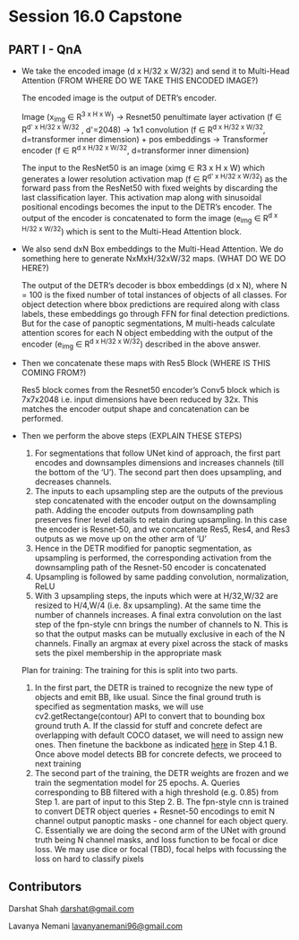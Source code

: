 # Session 16.0 Capstone


## PART I - QnA

- We take the encoded image (d x H/32 x W/32) and send it to Multi-Head Attention (FROM WHERE DO WE TAKE THIS ENCODED IMAGE?)

  The encoded image is the output of DETR’s encoder. 

  Image (x<sub>img</sub> ∈ R<sup>3 x H x W</sup>) → 
  Resnet50 penultimate layer activation (f ∈ R<sup>d' x H/32 x W/32</sup> , d'=2048) →
  1x1 convolution (f ∈ R<sup>d x H/32 x W/32</sup>, d=transformer inner dimension) + pos embeddings →
  Transformer encoder  (f ∈ R<sup>d x H/32 x W/32</sup>, d=transformer inner dimension)

  The input to the ResNet50 is an image (ximg ∈ R3 x H x W) which generates a lower resolution activation map (f ∈ R<sup>d' x H/32 x W/32</sup>) as the forward pass from the ResNet50 with fixed weights by discarding the last classification layer. This activation map along with sinusoidal positional encodings becomes the input to the DETR’s encoder. The output of the encoder is concatenated to form the image (e<sub>img</sub> ∈ R<sup>d x H/32 x W/32</sup>) which is sent to the Multi-Head Attention block.


- We also send dxN Box embeddings to the Multi-Head Attention. We do something here to generate NxMxH/32xW/32 maps. (WHAT DO WE DO HERE?)

  The output of the DETR’s decoder is bbox embeddings (d x N), where N = 100 is the fixed number of total instances of objects of all classes. For object detection where bbox predictions are required along with class labels, these embeddings go through FFN for final detection predictions. But for the case of panoptic segmentations, M multi-heads calculate attention scores for each N object embedding with the output of the encoder (e<sub>img</sub> ∈ R<sup>d x H/32 x W/32</sup>) described in the above answer.

- Then we concatenate these maps with Res5 Block (WHERE IS THIS COMING FROM?)

  Res5 block comes from the Resnet50 encoder’s Conv5 block which is 7x7x2048 i.e. input dimensions have been reduced by 32x. This matches the encoder output shape and concatenation can be performed.

- Then we perform the above steps (EXPLAIN THESE STEPS)

  1. For segmentations that follow UNet kind of approach, the first part encodes and downsamples dimensions and increases channels (till the bottom of the ‘U’). The second part then does upsampling, and decreases channels.
  2. The inputs to each upsampling step are the outputs of the previous step concatenated with the encoder output on the downsampling path. Adding the encoder outputs from downsampling path preserves finer level details to retain during upsampling. In this case the encoder is Resnet-50, and we concatenate Res5, Res4, and Res3 outputs as we move up on the other arm of ‘U’
  3. Hence in the DETR modified for panoptic segmentation, as upsampling is performed, the corresponding activation from the downsampling path of the Resnet-50 encoder is concatenated 
  4. Upsampling is followed by same padding convolution, normalization, ReLU
  5. With 3 upsampling steps, the inputs which were at H/32,W/32 are resized to H/4,W/4 (i.e. 8x upsampling). At the same time the number of channels increases. A final extra convolution on the last step of the fpn-style cnn brings the number of channels to N. This is so that the output masks can be mutually exclusive in each of the N channels. Finally an argmax at every pixel across the stack of masks sets the pixel membership in the appropriate mask

  Plan for training:
  The training for this is split into two parts. 

  1. In the first part, the DETR is trained to recognize the new type of objects and emit BB, like usual. Since the final ground truth is specified as segmentation masks, we will use cv2.getRectange(contour) API to convert that to bounding box ground truth
  	A. If the classid for stuff and concrete defect are overlapping with default COCO dataset, we will need to assign new ones. Then finetune the backbone as indicated [here](https://wandb.ai/veri/detr/reports/DETR-Panoptic-segmentation-on-Cityscapes-dataset--Vmlldzo2ODg3NjE) in Step 4.1
  	B. Once above model detects BB for concrete defects, we proceed to next training
  2. The second part of the training, the DETR weights are frozen and we train the segmentation model for 25 epochs.
  	A. Queries corresponding to BB filtered with a high threshold (e.g. 0.85) from Step 1. are part of input to this Step 2.
  	B. The fpn-style cnn is trained to convert DETR object queries + Resnet-50 encodings to emit N channel output panoptic masks - one channel for each object query.
  	C. Essentially we are doing the second arm of the UNet with ground truth being N channel masks, and loss function to be focal or dice loss. We may use dice or focal (TBD), focal helps with focussing the loss on hard to classify pixels


Contributors
-------------------------
Darshat Shah darshat@gmail.com

Lavanya Nemani lavanyanemani96@gmail.com
